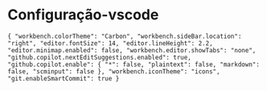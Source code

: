 # Configuração-vscode
`{
    "workbench.colorTheme": "Carbon",
    "workbench.sideBar.location": "right",
    "editor.fontSize": 14,
    "editor.lineHeight": 2.2,
    "editor.minimap.enabled": false,
    "workbench.editor.showTabs": "none",
    "github.copilot.nextEditSuggestions.enabled": true,
    "github.copilot.enable": {
        "*": false,
        "plaintext": false,
        "markdown": false,
        "scminput": false
    },
    "workbench.iconTheme": "icons",
    "git.enableSmartCommit": true
}`
